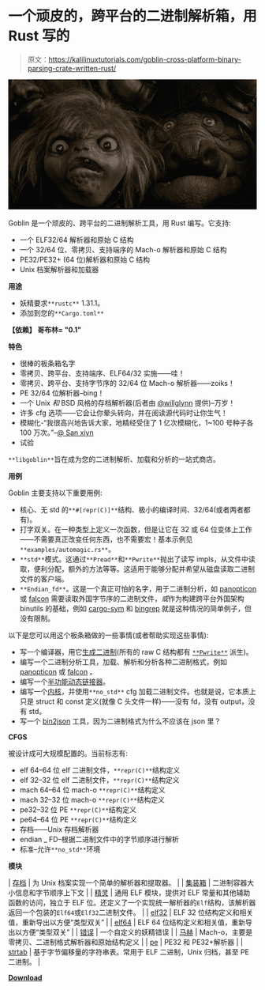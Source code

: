 # 一个顽皮的，跨平台的二进制解析箱，用 Rust 写的

> 原文：<https://kalilinuxtutorials.com/goblin-cross-platform-binary-parsing-crate-written-rust/>

[![Goblin : An Impish, Cross-Platform Binary Parsing Crate, Written In Rust](img/16118d8315bb7648cf9621214b23f393.png "Goblin : An Impish, Cross-Platform Binary Parsing Crate, Written In Rust")](https://1.bp.blogspot.com/-MCop9tGGh7Q/XeUJ07VXdlI/AAAAAAAADuc/KsE18W550NcnDDc9ICx0AY7wQx7HbtnAwCLcBGAsYHQ/s1600/libgoblin.png)

Goblin 是一个顽皮的、跨平台的二进制解析工具，用 Rust 编写。它支持:

*   一个 ELF32/64 解析器和原始 C 结构
*   一个 32/64 位、零拷贝、支持端序的 Mach-o 解析器和原始 C 结构
*   PE32/PE32+ (64 位)解析器和原始 C 结构
*   Unix 档案解析器和加载器

**用途**

*   妖精要求`**rustc**` 1.31.1。
*   添加到您的`**Cargo.toml**`

**【依赖】
哥布林= "0.1"**

**特色**

*   很棒的板条箱名字
*   零拷贝、跨平台、支持端序、ELF64/32 实施——哇！
*   零拷贝、跨平台、支持字节序的 32/64 位 Mach-o 解析器——zoiks！
*   PE 32/64 位解析器–bing！
*   一个 Unix *和* BSD 风格的存档解析器(后者由 [@willglynn](https://github.com/willglynn) 提供)–万岁！
*   许多 cfg 选项——它会让你晕头转向，并在阅读源代码时让你生气！
*   模糊化-“我很高兴地告诉大家，地精经受住了 1 亿次模糊化，1~100 号种子各 100 万次。”–[@ San xiyn](https://github.com/sanxiyn)
*   试验

`**libgoblin**`旨在成为您的二进制解析、加载和分析的一站式商店。

**用例**

Goblin 主要支持以下重要用例:

*   核心、无 std 的`**#[repr(C)]**`结构、极小的编译时间、32/64(或者两者都有)。
*   打字双关。在一种类型上定义一次函数，但是让它在 32 或 64 位变体上工作——不需要真正改变任何东西，也不需要宏！基本示例见`**examples/automagic.rs**`。
*   `**std**`模式。这通过`**Pread**`和`**Pwrite**`抛出了读写 impls，从文件中读取，便利分配，额外的方法等等。这适用于能够分配并希望从磁盘读取二进制文件的客户端。
*   `**Endian_fd**`。这是一个真正可怕的名字，用于二进制分析，如 [panopticon](https://github.com/das-labor/panopticon) 或 [falcon](https://github.com/endeav0r/falcon) 需要读取外国字节序的二进制文件，*或*作为构建跨平台外国架构 binutils 的基础，例如 [cargo-sym](https://github.com/m4b/cargo-sym) 和 [bingrep](https://github.com/m4b/bingrep) 就是这种情况的简单例子，但没有限制。

以下是您可以用这个板条箱做的一些事情(或者帮助实现这些事情):

*   写一个编译器，用它[生成二进制](https://github.com/m4b/faerie)(所有的 raw C 结构都有 [`**Pwrite**`](https://github.com/m4b/scroll) 派生)。
*   编写一个二进制分析工具，加载、解析和分析各种二进制格式，例如 [panopticon](https://github.com/das-labor/panopticon) 或 [falcon](https://github.com/endeav0r/falcon) 。
*   编写一个[半功能动态链接器](https://github.com/m4b/dryad)。
*   编写一个[内核](https://github.com/redox-os/redox)，并使用`**no_std**` cfg 加载二进制文件。也就是说，它本质上只是 struct 和 const 定义(就像 C 头文件一样)——没有 fd，没有 output，没有 std。
*   写一个 [bin2json](https://github.com/m4b/bin2json) 工具，因为二进制格式为什么不应该在 json 里？

**CFGS**

被设计成可大规模配置的。当前标志有:

*   elf 64–64 位 elf 二进制文件，`**repr(C)**`结构定义
*   elf 32–32 位 elf 二进制文件，`**repr(C)**`结构定义
*   mach 64–64 位 mach-o `**repr(C)**`结构定义
*   mach 32–32 位 mach-o `**repr(C)**`结构定义
*   pe32–32 位 PE `**repr(C)**`结构定义
*   pe64–64 位 PE `**repr(C)**`结构定义
*   存档——Unix 存档解析器
*   endian _ FD–根据二进制文件中的字节顺序进行解析
*   标准–允许`**no_std**`环境

**模块**

| [存档](https://docs.rs/goblin/0.1.1/goblin/archive/index.html) | 为 Unix 档案实现一个简单的解析器和提取器。 |
| [集装箱](https://docs.rs/goblin/0.1.1/goblin/container/index.html) | 二进制容器大小信息和字节顺序上下文 |
| [精灵](https://docs.rs/goblin/0.1.1/goblin/elf/index.html) | 通用 ELF 模块，提供对 ELF 常量和其他辅助函数的访问，独立于 ELF 位。还定义了一个实现统一解析器的`Elf`结构，该解析器返回一个包装的`Elf64`或`Elf32`二进制文件。 |
| [elf32](https://docs.rs/goblin/0.1.1/goblin/elf32/index.html) | ELF 32 位结构定义和相关值，重新导出以方便“类型双关” |
| [elf64](https://docs.rs/goblin/0.1.1/goblin/elf64/index.html) | ELF 64 位结构定义和相关值，重新导出以方便“类型双关” |
| [错误](https://docs.rs/goblin/0.1.1/goblin/error/index.html) | 一个自定义的妖精错误 |
| [马赫](https://docs.rs/goblin/0.1.1/goblin/mach/index.html) | Mach-o，主要是零拷贝、二进制格式解析器和原始结构定义 |
| [pe](https://docs.rs/goblin/0.1.1/goblin/pe/index.html) | PE32 和 PE32+解析器 |
| [strtab](https://docs.rs/goblin/0.1.1/goblin/strtab/index.html) | 基于字节偏移量的字符串表。常用于 ELF 二进制，Unix 归档，甚至 PE 二进制。 |

[**Download**](https://github.com/m4b/goblin)